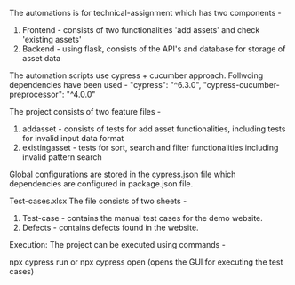 The automations is for technical-assignment which has two components -
1. Frontend - consists of two functionalities 'add assets' and check 'existing assets' 
2. Backend - using flask, consists of the API's and database for storage of asset data

The automation scripts use cypress + cucumber approach. Follwoing dependencies have been used -
"cypress": "^6.3.0",
"cypress-cucumber-preprocessor": "^4.0.0"

The project consists of two feature files -
1. addasset - consists of tests for add asset functionalities, including tests for invalid input data format
2. existingasset - tests for sort, search and filter functionalities including invalid pattern search

Global configurations are stored in the cypress.json file which dependencies are configured in package.json file.

 Test-cases.xlsx
The file consists of two sheets -
  1. Test-case - contains the manual test cases for the demo website.
  2. Defects - contains defects found in the website.
  
Execution:
The project can be executed using commands -

npx cypress run
or
npx cypress open (opens the GUI for executing the test cases)



